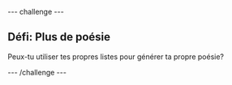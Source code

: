 \--- challenge \---

## Défi: Plus de poésie

Peux-tu utiliser tes propres listes pour générer ta propre poésie?

\--- /challenge \---